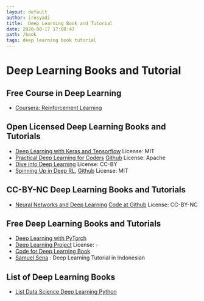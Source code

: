 ```yaml
---
layout: default
author: irosyadi
title:  Deep Learning Book and Tutorial
date: 2020-08-17 17:08:47
path: /book
tags: deep learning book tutorial
---
```


# Deep Learning Books and Tutorial

## Free Course in Deep Learning
- [Coursera: Reinforcement Learning](https://www.coursera.org/specializations/reinforcement-learning)

## Open Licensed Deep Learning Books and Tutorials
- [Deep Learning with Keras and Tensorflow](https://github.com/leriomaggio/deep-learning-keras-tensorflow) License: MIT
- [Practical Deep Learning for Coders](https://course.fast.ai/) [Github](https://github.com/fastai/course-v3) License: Apache
- [Dive into Deep Learning](http://d2l.ai/) License: CC-BY
- [Spinning Up in Deep RL](https://spinningup.openai.com/en/latest/user/introduction.html), [Github](https://github.com/openai/spinningup) License: MIT

## CC-BY-NC Deep Learning Books and Tutorials
- [Neural Networks and Deep Learning](http://neuralnetworksanddeeplearning.com/) [Code at Github](https://github.com/mnielsen/neural-networks-and-deep-learning) License: CC-BY-NC

## Free Deep Learning Books and Tutorials
- [Deep Learning with PyTorch](https://www.manning.com/books/deep-learning-with-pytorch)
- [Deep Learning Project](https://spandan-madan.github.io/DeepLearningProject/) License: -
- [Code for Deep Learning Book](https://github.com/rasbt/deep-learning-book)
- [Samuel Sena](https://medium.com/@samuelsena/pengenalan-deep-learning-8fbb7d8028ac) : Deep Learning Tutorial in Indonesian

## List of Deep Learning Books
- [List Data Science Deep Learning Python](https://www.theinsaneapp.com/2020/08/free-data-science-deep-learning-python-ebooks.html)